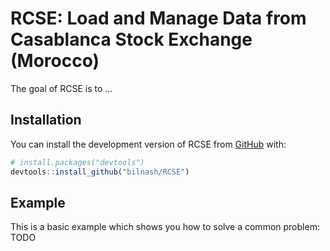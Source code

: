 
<!-- README.md is generated from README.Rmd. Please edit that file -->

# RCSE: Load and Manage Data from Casablanca Stock Exchange (Morocco)

<!-- badges: start -->
<!-- badges: end -->

The goal of RCSE is to …

## Installation

You can install the development version of RCSE from
[GitHub](https://github.com/) with:

``` r
# install.packages("devtools")
devtools::install_github("bilnash/RCSE")
```

## Example

This is a basic example which shows you how to solve a common problem:
TODO
